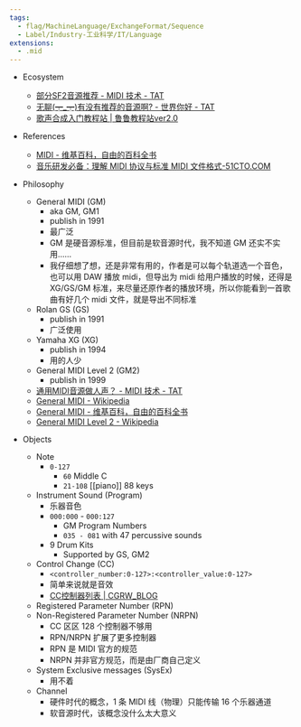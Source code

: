```yaml
---
tags:
  - flag/MachineLanguage/ExchangeFormat/Sequence
  - Label/Industry-工业科学/IT/Language
extensions:
  - .mid
---
```


- Ecosystem
    - [部分SF2音源推荐 - MIDI 技术 - TAT](https://tat.midishow.com/t/topic/23226)
    - [无聊(┯_┯)有没有推荐的音源啊? - 世界你好 - TAT](https://tat.midishow.com/t/topic/25407/3)
    - [歌声合成入门教程站 | 鲁鲁教程站ver2.0](https://vocalsynth.harujpg.top/)

- References
    - [MIDI - 维基百科，自由的百科全书](https://zh.m.wikipedia.org/zh-sg/MIDI)
    - [音乐研发必备：理解 MIDI 协议与标准 MIDI 文件格式-51CTO.COM](https://www.51cto.com/article/707209.html)

- Philosophy
    - General MIDI (GM)
        - aka GM, GM1
        - publish in 1991
        - 最广泛
        - GM 是硬音源标准，但目前是软音源时代，我不知道 GM 还实不实用……
        - 我仔细想了想，还是非常有用的，作者是可以每个轨道选一个音色，也可以用 DAW 播放 midi，但导出为 midi 给用户播放的时候，还得是 XG/GS/GM 标准，来尽量还原作者的播放环境，所以你能看到一首歌曲有好几个 midi 文件，就是导出不同标准
    - Rolan GS (GS)
        - publish in 1991
        - 广泛使用
    - Yamaha XG (XG)
        - publish in 1994
        - 用的人少
    - General MIDI Level 2 (GM2)
        - publish in 1999
    - [通用MIDI音源做人声？ - MIDI 技术 - TAT](https://tat.midishow.com/t/topic/28620/)
    - [General MIDI - Wikipedia](https://en.wikipedia.org/wiki/General_MIDI)
    - [General MIDI - 维基百科，自由的百科全书](https://zh.wikipedia.org/zh-hans/General_MIDI)
    - [General MIDI Level 2 - Wikipedia](https://en.wikipedia.org/wiki/General_MIDI_Level_2)

- Objects
    - Note
        - `0-127`
            - `60` Middle C
            - `21-108` [[piano]] 88 keys
    - Instrument Sound (Program)
        - 乐器音色
        - `000:000` - `000:127`
            - GM Program Numbers
            - `035 - 081` with 47 percussive sounds
        - 9 Drum Kits
            - Supported by GS, GM2
    - Control Change (CC)
        - `<controller_number:0-127>:<controller_value:0-127>`
        - 简单来说就是音效
        - [CC控制器列表 | CGRW_BLOG](https://cgiirw.github.io/2019/11/29/MIDI-CC-List/)
    - Registered Parameter Number (RPN)
    - Non-Registered Parameter Number (NRPN)
        - CC 区区 128 个控制器不够用
        - RPN/NRPN 扩展了更多控制器
        - RPN 是 MIDI 官方的规范
        - NRPN 并非官方规范，而是由厂商自己定义
    - System Exclusive messages (SysEx)
        - 用不着
    - Channel
        - 硬件时代的概念，1 条 MIDI 线（物理）只能传输 16 个乐器通道
        - 软音源时代，该概念没什么太大意义
